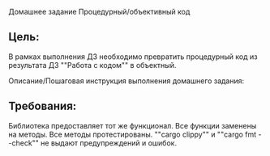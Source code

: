 

Домашнее задание
Процедурный/объективный код

## Цель:
В рамках выполнения ДЗ необходимо превратить процедурный код из результата ДЗ ""Работа с кодом"" в объектный.


Описание/Пошаговая инструкция выполнения домашнего задания:
## Требования:

Библиотека предоставляет тот же функционал.
Все функции заменены на методы.
Все методы протестированы.
""cargo clippy"" и ""cargo fmt --check"" не выдают предупреждений и ошибок.